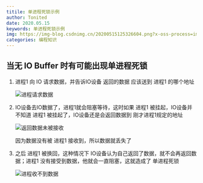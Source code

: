 ```yaml
---
titile: 单进程死锁示例
author: Tonited
date: 2020.05.15
keywords: 单进程死锁示例
img: https://img-blog.csdnimg.cn/20200515125326604.png?x-oss-process=image/watermark,type_ZmFuZ3poZW5naGVpdGk,shadow_10,text_aHR0cHM6Ly9ibG9nLmNzZG4ubmV0L3dlaXhpbl80MzU1MzY5NA==,size_16,color_FFFFFF,t_70
categories: 编程知识
---
```


## 当无 IO Buffer 时有可能出现单进程死锁



1. 进程1 向 IO 请求数据，并告诉IO设备 返回的数据 应该送到 进程1 的哪个地址

   ![进程请求数据](https://img-blog.csdnimg.cn/20200515125311255.png?x-oss-process=image/watermark,type_ZmFuZ3poZW5naGVpdGk,shadow_10,text_aHR0cHM6Ly9ibG9nLmNzZG4ubmV0L3dlaXhpbl80MzU1MzY5NA==,size_16,color_FFFFFF,t_70)

2. IO设备去IO数据了，进程1就会阻塞等待，这时如果 进程1 被挂起，IO设备并不知道 进程1 被挂起了，IO设备还是会返回数据到 刚才进程1规定的地址

   ![返回数据未被接收](https://img-blog.csdnimg.cn/20200515125319655.png?x-oss-process=image/watermark,type_ZmFuZ3poZW5naGVpdGk,shadow_10,text_aHR0cHM6Ly9ibG9nLmNzZG4ubmV0L3dlaXhpbl80MzU1MzY5NA==,size_16,color_FFFFFF,t_70)

   因为数据没有被 进程1 接收到，所以数据就丢失了

3. 之后 进程1 被换回，这种情况下 IO设备认为自己返回了数据，就不会再返回数据；进程1 没有接受到数据，他就会一直阻塞，这就造成了 单进程死锁

   ![进程收不到数据](https://img-blog.csdnimg.cn/20200515125326604.png?x-oss-process=image/watermark,type_ZmFuZ3poZW5naGVpdGk,shadow_10,text_aHR0cHM6Ly9ibG9nLmNzZG4ubmV0L3dlaXhpbl80MzU1MzY5NA==,size_16,color_FFFFFF,t_70)